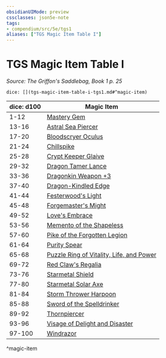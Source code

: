 ```yaml
---
obsidianUIMode: preview
cssclasses: json5e-note
tags:
- compendium/src/5e/tgs1
aliases: ["TGS Magic Item Table I"]
---
```

# TGS Magic Item Table I
*Source: The Griffon's Saddlebag, Book 1 p. 25* 

`dice: [](tgs-magic-item-table-i-tgs1.md#^magic-item)`

| dice: d100 | Magic Item |
|------------|------------|
| 1-12 | [Mastery Gem](compendium/items/mastery-gem-tgs1.md) |
| 13-16 | [Astral Sea Piercer](compendium/items/astral-sea-piercer-tgs1.md) |
| 17-20 | [Bloodscryer Oculus](compendium/items/bloodscryer-oculus-tgs1.md) |
| 21-24 | [Chillspike](compendium/items/chillspike-tgs1.md) |
| 25-28 | [Crypt Keeper Glaive](compendium/items/crypt-keeper-glaive-tgs1.md) |
| 29-32 | [Dragon Tamer Lance](compendium/items/dragon-tamer-lance-tgs1.md) |
| 33-36 | [Dragonkin Weapon +3](compendium/items/dragonkin-weapon-3-tgs1.md) |
| 37-40 | [Dragon-Kindled Edge](compendium/items/dragon-kindled-edge-tgs1.md) |
| 41-44 | [Festerwood's Light](compendium/items/festerwoods-light-tgs1.md) |
| 45-48 | [Forgemaster's Might](compendium/items/forgemasters-might-tgs1.md) |
| 49-52 | [Love's Embrace](compendium/items/loves-embrace-tgs1.md) |
| 53-56 | [Memento of the Shapeless](compendium/items/memento-of-the-shapeless-tgs1.md) |
| 57-60 | [Pike of the Forgotten Legion](compendium/items/pike-of-the-forgotten-legion-tgs1.md) |
| 61-64 | [Purity Spear](compendium/items/purity-spear-tgs1.md) |
| 65-68 | [Puzzle Ring of Vitality, Life, and Power](compendium/items/puzzle-ring-of-vitality-life-and-power-tgs1.md) |
| 69-72 | [Red Claw's Regalia](compendium/items/red-claws-regalia-tgs1.md) |
| 73-76 | [Starmetal Shield](compendium/items/starmetal-shield-tgs1.md) |
| 77-80 | [Starmetal Solar Axe](compendium/items/starmetal-solar-axe-tgs1.md) |
| 81-84 | [Storm Thrower Harpoon](compendium/items/storm-thrower-harpoon-tgs1.md) |
| 85-88 | [Sword of the Spelldrinker](compendium/items/sword-of-the-spelldrinker-tgs1.md) |
| 89-92 | [Thornpiercer](compendium/items/thornpiercer-tgs1.md) |
| 93-96 | [Visage of Delight and Disaster](compendium/items/visage-of-delight-and-disaster-tgs1.md) |
| 97-100 | [Windrazor](compendium/items/windrazor-tgs1.md) |
^magic-item
